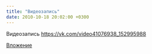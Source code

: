 ```yaml
---
title: "Видеозапись"
date: 2010-10-18 20:02:00 +0300
---
```


Видеозапись
https://vk.com/video41076938_152995988

[Вложение](https://vk.com/video41076938_152995988)
